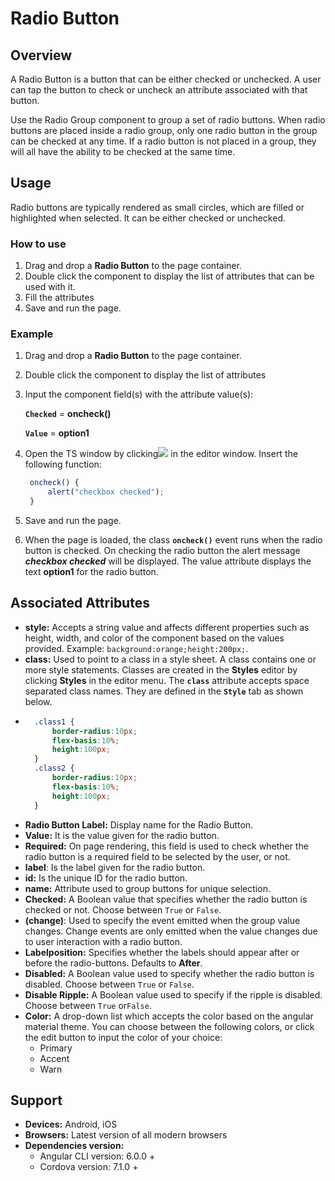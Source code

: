 # Radio Button

## Overview

A Radio Button is a button that can be either checked or unchecked. A user can tap the button to check or uncheck an attribute associated with that button. 

Use the Radio Group component to group a set of radio buttons. When radio buttons are placed inside a radio group, only one radio button in the group can be checked at any time. If a radio button is not placed in a group, they will all have the ability to be checked at the same time.

## Usage

Radio buttons are typically rendered as small circles, which are filled or highlighted when selected. It can be either checked or unchecked.

### How to use

1. Drag and drop a **Radio Button** to the page container. 
2. Double click the component to display the list of attributes that can be used with it.
3. Fill the attributes
4. Save and run the page.

### Example

1. Drag and drop a **Radio Button** to the page container. 
2. Double click the component to display the list of attributes
3. Input the component field\(s\) with the attribute value\(s\):  

    **`Checked`** = **oncheck\(\)**  

    **`Value`** = **option1**  

4. Open the TS window by clicking![](../../../.gitbook/assets/image%20%281%29.png) in the editor window. Insert the following function:

   ```typescript
    oncheck() { 
        alert("checkbox checked");
    }
   ```

5. Save and run the page.
6. When the page is loaded, the class **`oncheck()`**  event runs when the radio button is checked. On checking the radio button the alert message _**checkbox checked**_ will be displayed. The value attribute displays the text **option1** for the radio button.

## Associated Attributes

* **style:** Accepts a string value and affects different properties such as height, width, and color of the component based on the values provided. Example: `background:orange;height:200px;`.
* **class:** Used to point to a class in a style sheet. A class contains one or more style statements. Classes are created in the **Styles** editor by clicking  **Styles** in the editor menu. The **`class`** attribute accepts space separated class names. They are defined in the **`Style`** tab as shown below.
* ```css
    .class1 {
        border-radius:10px;
        flex-basis:10%;
        height:100px;
    }
    .class2 {
        border-radius:10px;
        flex-basis:10%;
        height:100px;
    }
  ```
* **Radio Button Label:** Display name for the Radio Button.
* **Value:** It is the value given for the radio button. 
* **Required:** On page rendering, this field is used to check whether the radio button is a required field to be selected by the user, or not. 
* **label**: Is the label given for the radio button. 
* **id:** Is the unique ID for the radio button.
* **name:** Attribute used to group buttons for unique selection.
* **Checked:** A Boolean value that specifies whether the radio button is checked or not. Choose between `True` or `False`.
* **\(change\)**: Used to specify the event emitted when the group value changes. Change events are only emitted when the value changes due to user interaction with a radio button.
* **Labelposition:** Specifies whether the labels should appear after or before the radio-buttons. Defaults to **After**.
* **Disabled:** A Boolean value used to specify whether the radio button is disabled. Choose between `True` or `False`.
* **Disable Ripple:** A Boolean value used to specify if the ripple is disabled. Choose between `True` or`False`.
* **Color:** A drop-down list which accepts the color based on the angular material theme. You can choose between the following colors, or click the edit button to input the color of your choice:
  * Primary
  * Accent
  * Warn

## Support

* **Devices:** Android, iOS
* **Browsers:**  Latest version of all modern browsers
* **Dependencies version:** 
  * Angular CLI version: 6.0.0 + 
  * Cordova version: 7.1.0 +

